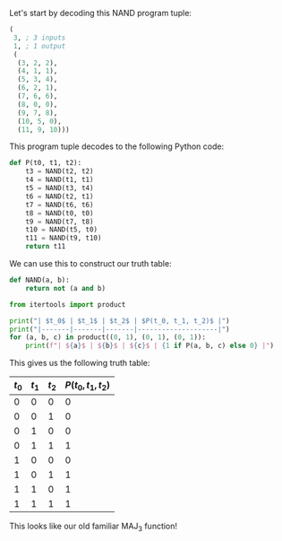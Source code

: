 Let's start by decoding this NAND program tuple:

```lisp
(
 3, ; 3 inputs
 1, ; 1 output
 (
  (3, 2, 2),
  (4, 1, 1),
  (5, 3, 4),
  (6, 2, 1),
  (7, 6, 6),
  (8, 0, 0),
  (9, 7, 8),
  (10, 5, 0),
  (11, 9, 10)))
```

This program tuple decodes to the following Python code:

```py
def P(t0, t1, t2):
	t3 = NAND(t2, t2)
	t4 = NAND(t1, t1)
	t5 = NAND(t3, t4)
	t6 = NAND(t2, t1)
	t7 = NAND(t6, t6)
	t8 = NAND(t0, t0)
	t9 = NAND(t7, t8)
	t10 = NAND(t5, t0)
	t11 = NAND(t9, t10)
	return t11
```

We can use this to construct our truth table:

```py
def NAND(a, b):
	return not (a and b)

from itertools import product

print("| $t_0$ | $t_1$ | $t_2$ | $P(t_0, t_1, t_2)$ |")
print("|-------|-------|-------|--------------------|")
for (a, b, c) in product((0, 1), (0, 1), (0, 1)):
    print(f"| ${a}$ | ${b}$ | ${c}$ | {1 if P(a, b, c) else 0} |")
```

This gives us the following truth table:

| $t_0$ | $t_1$ | $t_2$ | $P(t_0, t_1, t_2)$ |
| ----- | ----- | ----- | ------------------ |
| $0$   | $0$   | $0$   | 0                  |
| $0$   | $0$   | $1$   | 0                  |
| $0$   | $1$   | $0$   | 0                  |
| $0$   | $1$   | $1$   | 1                  |
| $1$   | $0$   | $0$   | 0                  |
| $1$   | $0$   | $1$   | 1                  |
| $1$   | $1$   | $0$   | 1                  |
| $1$   | $1$   | $1$   | 1                  |

This looks like our old familiar $\text{MAJ}_3$ function!
